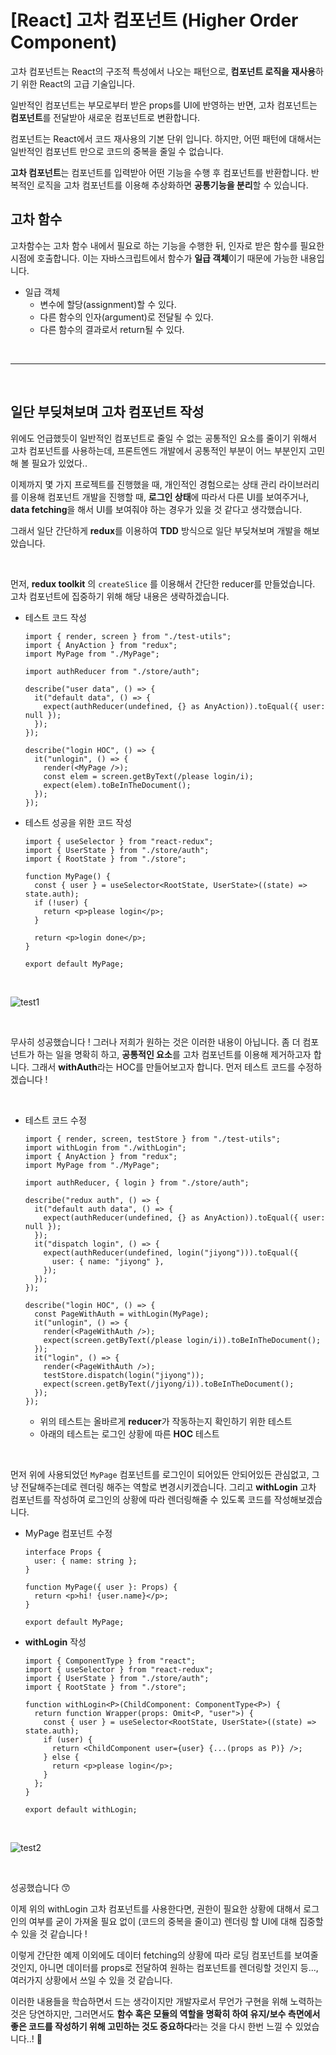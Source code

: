 # [React] 고차 컴포넌트 (Higher Order Component)

고차 컴포넌트는 React의 구조적 특성에서 나오는 패턴으로, **컴포넌트 로직을 재사용**하기 위한 React의 고급 기술입니다.

일반적인 컴포넌트는 부모로부터 받은 props를 UI에 반영하는 반면, 고차 컴포넌트는 **컴포넌트**를 전달받아 새로운 컴포넌트로 변환합니다.

컴포넌트는 React에서 코드 재사용의 기본 단위 입니다. 하지만, 어떤 패턴에 대해서는 일반적인 컴포넌트 만으로 코드의 중복을 줄일 수 없습니다.

**고차 컴포넌트**는 컴포넌트를 입력받아 어떤 기능을 수행 후 컴포넌트를 반환합니다.
반복적인 로직을 고차 컴포넌트를 이용해 추상화하면 **공통기능을 분리**할 수 있습니다.
<br>

## 고차 함수

고차함수는 고차 함수 내에서 필요로 하는 기능을 수행한 뒤, 인자로 받은 함수를 필요한 시점에 호출합니다.
이는 자바스크립트에서 함수가 **일급 객체**이기 때문에 가능한 내용입니다.

- 일급 객체
  - 변수에 할당(assignment)할 수 있다.
  - 다른 함수의 인자(argument)로 전달될 수 있다.
  - 다른 함수의 결과로서 return될 수 있다.

<br>

---

<br>

## 일단 부딪쳐보며 고차 컴포넌트 작성

위에도 언급했듯이 일반적인 컴포넌트로 줄일 수 없는 공통적인 요소를 줄이기 위해서 고차 컴포넌트를 사용하는데, 프론트엔드 개발에서 공통적인 부분이 어느 부분인지 고민해 볼 필요가 있었다..

이제까지 몇 가지 프로젝트를 진행했을 때, 개인적인 경험으로는 상태 관리 라이브러리를 이용해 컴포넌트 개발을 진행할 때, **로그인 상태**에 따라서 다른 UI를 보여주거나, **data fetching**을 해서 UI를 보여줘야 하는 경우가 있을 것 같다고 생각했습니다.

그래서 일단 간단하게 **redux**를 이용하여 **TDD** 방식으로 일단 부딪쳐보며 개발을 해보았습니다.

<br>

먼저, **redux toolkit** 의 `createSlice` 를 이용해서 간단한 reducer를 만들었습니다. 고차 컴포넌트에 집중하기 위해 해당 내용은 생략하겠습니다.

- 테스트 코드 작성

  ```tsx
  import { render, screen } from "./test-utils";
  import { AnyAction } from "redux";
  import MyPage from "./MyPage";

  import authReducer from "./store/auth";

  describe("user data", () => {
    it("default data", () => {
      expect(authReducer(undefined, {} as AnyAction)).toEqual({ user: null });
    });
  });

  describe("login HOC", () => {
    it("unlogin", () => {
      render(<MyPage />);
      const elem = screen.getByText(/please login/i);
      expect(elem).toBeInTheDocument();
    });
  });
  ```

- 테스트 성공을 위한 코드 작성

  ```tsx
  import { useSelector } from "react-redux";
  import { UserState } from "./store/auth";
  import { RootState } from "./store";
  
  function MyPage() {
    const { user } = useSelector<RootState, UserState>((state) => state.auth);
    if (!user) {
      return <p>please login</p>;
    }
  
    return <p>login done</p>;
  }
  
  export default MyPage;
  ```

<br>

![test1](assets/images/README/test1.png)

<br>

무사히 성공했습니다 ! 그러나 저희가 원하는 것은 이러한 내용이 아닙니다. 좀 더 컴포넌트가 하는 일을 명확히 하고, **공통적인 요소**를 고차 컴포넌트를 이용해 제거하고자 합니다. 그래서 **withAuth**라는 HOC를 만들어보고자 합니다. 먼저 테스트 코드를 수정하겠습니다 ! 

<br>

- 테스트 코드 수정

  ```tsx
  import { render, screen, testStore } from "./test-utils";
  import withLogin from "./withLogin";
  import { AnyAction } from "redux";
  import MyPage from "./MyPage";
  
  import authReducer, { login } from "./store/auth";
  
  describe("redux auth", () => {
    it("default auth data", () => {
      expect(authReducer(undefined, {} as AnyAction)).toEqual({ user: null });
    });
    it("dispatch login", () => {
      expect(authReducer(undefined, login("jiyong"))).toEqual({
        user: { name: "jiyong" },
      });
    });
  });
  
  describe("login HOC", () => {
    const PageWithAuth = withLogin(MyPage);
    it("unlogin", () => {
      render(<PageWithAuth />);
      expect(screen.getByText(/please login/i)).toBeInTheDocument();
    });
    it("login", () => {
      render(<PageWithAuth />);
      testStore.dispatch(login("jiyong"));
      expect(screen.getByText(/jiyong/i)).toBeInTheDocument();
    });
  });
  ```

  - 위의 테스트는 올바르게 **reducer**가 작동하는지 확인하기 위한 테스트
  - 아래의 테스트는 로그인 상황에 따른 **HOC** 테스트

<br>

먼저 위에 사용되었던 `MyPage` 컴포넌트를 로그인이 되어있든 안되어있든 관심없고, 그냥 전달해주는데로 렌더링 해주는 역할로 변경시키겠습니다. 그리고 **withLogin** 고차 컴포넌트를 작성하여 로그인의 상황에 따라 렌더링해줄 수 있도록 코드를 작성해보겠습니다.

- MyPage 컴포넌트 수정

  ```tsx
  interface Props {
    user: { name: string };
  }
  
  function MyPage({ user }: Props) {
    return <p>hi! {user.name}</p>;
  }
  
  export default MyPage;
  ```

- **withLogin** 작성

  ```tsx
  import { ComponentType } from "react";
  import { useSelector } from "react-redux";
  import { UserState } from "./store/auth";
  import { RootState } from "./store";
  
  function withLogin<P>(ChildComponent: ComponentType<P>) {
    return function Wrapper(props: Omit<P, "user">) {
      const { user } = useSelector<RootState, UserState>((state) => state.auth);
      if (user) {
        return <ChildComponent user={user} {...(props as P)} />;
      } else {
        return <p>please login</p>;
      }
    };
  }
  
  export default withLogin;
  ```

<br>

![test2](assets/images/README/test2.png)

<br>

성공했습니다 😙

이제 위의 withLogin 고차 컴포넌트를 사용한다면, 권한이 필요한 상황에 대해서 로그인의 여부를 굳이 가져올 필요 없이 (코드의 중복을 줄이고) 렌더링 할 UI에 대해 집중할 수 있을 것 같습니다 !

이렇게 간단한 예제 이외에도 데이터 fetching의 상황에 따라 로딩 컴포넌트를 보여줄 것인지, 아니면 데이터를 props로 전달하여 원하는 컴포넌트를 렌더링할 것인지 등..., 여러가지 상황에서 쓰일 수 있을 것 같습니다.

이러한 내용들을 학습하면서 드는 생각이지만 개발자로서 무언가 구현을 위해 노력하는 것은 당연하지만, 그러면서도 **함수 혹은 모듈의 역할을 명확히 하여 유지/보수 측면에서 좋은 코드를 작성하기 위해 고민하는 것도 중요하다**라는 것을 다시 한번 느낄 수 있었습니다..! 🤯

